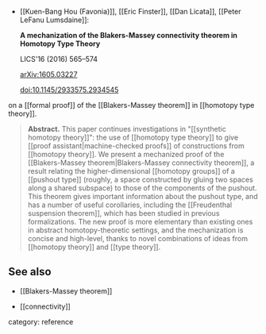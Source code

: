 
* [[Kuen-Bang Hou (Favonia)]], [[Eric Finster]], [[Dan Licata]], [[Peter LeFanu Lumsdaine]]:

  **A mechanization of the Blakers-Massey connectivity theorem in Homotopy Type Theory**

  LICS'16 (2016) 565–574

  [arXiv:1605.03227](https://arxiv.org/abs/1605.03227)

  [doi:10.1145/2933575.2934545](https://doi.org/10.1145/2933575.2934545)

on a [[formal proof]] of the [[Blakers-Massey theorem]] in [[homotopy type theory]].

> **Abstract.** This paper continues investigations in "[[synthetic homotopy theory]]": the use of [[homotopy type theory]] to give [[proof assistant|machine-checked proofs]] of constructions from [[homotopy theory]]. We present a mechanized proof of the [[Blakers-Massey theorem|Blakers-Massey connectivity theorem]], a result relating the higher-dimensional [[homotopy groups]] of a [[pushout type]] (roughly, a space constructed by gluing two spaces along a shared subspace) to those of the components of the pushout. This theorem gives important information about the pushout type, and has a number of useful corollaries, including the [[Freudenthal suspension theorem]], which has been studied in previous formalizations. 
The new proof is more elementary than existing ones in abstract homotopy-theoretic settings, and the mechanization is concise and high-level, thanks to novel combinations of ideas from [[homotopy theory]] and [[type theory]].

## See also

* [[Blakers-Massey theorem]]

* [[connectivity]]

category: reference